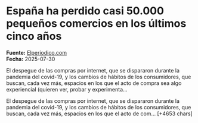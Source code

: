 # España ha perdido casi 50.000 pequeños comercios en los últimos cinco años

**Fuente:** [Elperiodico.com](https://www.elperiodico.com/es/economia/consumo/20250730/comercios-minoristas-espana-desde-pandemia-cinco-anos-120203795)  
**Fecha:** 2025-07-30

El despegue de las compras por internet, que se dispararon durante la pandemia del covid-19, y los cambios de hábitos de los consumidores, que buscan, cada vez más, espacios en los que el acto de compra sea algo experiencial (quieren ver, probar y experimenta…

El despegue de las compras por internet, que se dispararon durante la pandemia del covid-19, y los cambios de hábitos de los consumidores, que buscan, cada vez más, espacios en los que el acto de com… [+4653 chars]
